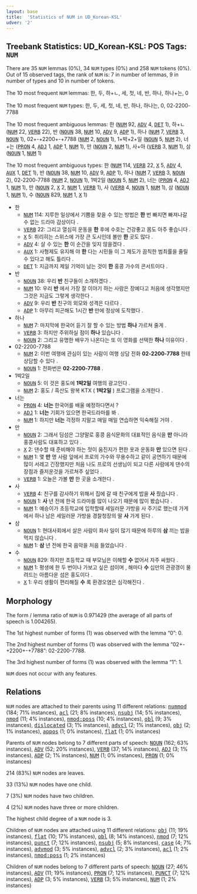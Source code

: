 ```yaml
---
layout: base
title:  'Statistics of NUM in UD_Korean-KSL'
udver: '2'
---
```


## Treebank Statistics: UD_Korean-KSL: POS Tags: `NUM`

There are 35 `NUM` lemmas (0%), 34 `NUM` types (0%) and 258 `NUM` tokens (0%).
Out of 15 observed tags, the rank of `NUM` is: 7 in number of lemmas, 9 in number of types and 10 in number of tokens.

The 10 most frequent `NUM` lemmas: 한, 두, 하+ㄴ, 세, 첫, 네, 반, 하나, 하나+는, 0

The 10 most frequent `NUM` types:  한, 두, 세, 첫, 네, 반, 하나, 하나는, 0, 02-2200-7788

The 10 most frequent ambiguous lemmas: 한 (<tt><a href="ko_ksl-pos-NUM.html">NUM</a></tt> 92, <tt><a href="ko_ksl-pos-ADV.html">ADV</a></tt> 4, <tt><a href="ko_ksl-pos-DET.html">DET</a></tt> 1), 하+ㄴ (<tt><a href="ko_ksl-pos-NUM.html">NUM</a></tt> 22, <tt><a href="ko_ksl-pos-VERB.html">VERB</a></tt> 22), 반 (<tt><a href="ko_ksl-pos-NOUN.html">NOUN</a></tt> 38, <tt><a href="ko_ksl-pos-NUM.html">NUM</a></tt> 10, <tt><a href="ko_ksl-pos-ADV.html">ADV</a></tt> 9, <tt><a href="ko_ksl-pos-ADP.html">ADP</a></tt> 1), 하나 (<tt><a href="ko_ksl-pos-NUM.html">NUM</a></tt> 7, <tt><a href="ko_ksl-pos-VERB.html">VERB</a></tt> 3, <tt><a href="ko_ksl-pos-NOUN.html">NOUN</a></tt> 1), 02+-+2200+-+7788 (<tt><a href="ko_ksl-pos-NUM.html">NUM</a></tt> 2, <tt><a href="ko_ksl-pos-NOUN.html">NOUN</a></tt> 1), 1+박+2+일 (<tt><a href="ko_ksl-pos-NOUN.html">NOUN</a></tt> 5, <tt><a href="ko_ksl-pos-NUM.html">NUM</a></tt> 2), 너+는 (<tt><a href="ko_ksl-pos-PRON.html">PRON</a></tt> 4, <tt><a href="ko_ksl-pos-ADJ.html">ADJ</a></tt> 1, <tt><a href="ko_ksl-pos-ADP.html">ADP</a></tt> 1, <tt><a href="ko_ksl-pos-NUM.html">NUM</a></tt> 1), 만 (<tt><a href="ko_ksl-pos-NOUN.html">NOUN</a></tt> 2, <tt><a href="ko_ksl-pos-NUM.html">NUM</a></tt> 1), 사+아 (<tt><a href="ko_ksl-pos-VERB.html">VERB</a></tt> 3, <tt><a href="ko_ksl-pos-NUM.html">NUM</a></tt> 1), 삼 (<tt><a href="ko_ksl-pos-NOUN.html">NOUN</a></tt> 1, <tt><a href="ko_ksl-pos-NUM.html">NUM</a></tt> 1)

The 10 most frequent ambiguous types:  한 (<tt><a href="ko_ksl-pos-NUM.html">NUM</a></tt> 114, <tt><a href="ko_ksl-pos-VERB.html">VERB</a></tt> 22, <tt><a href="ko_ksl-pos-X.html">X</a></tt> 5, <tt><a href="ko_ksl-pos-ADV.html">ADV</a></tt> 4, <tt><a href="ko_ksl-pos-AUX.html">AUX</a></tt> 1, <tt><a href="ko_ksl-pos-DET.html">DET</a></tt> 1), 반 (<tt><a href="ko_ksl-pos-NOUN.html">NOUN</a></tt> 38, <tt><a href="ko_ksl-pos-NUM.html">NUM</a></tt> 10, <tt><a href="ko_ksl-pos-ADV.html">ADV</a></tt> 9, <tt><a href="ko_ksl-pos-ADP.html">ADP</a></tt> 1), 하나 (<tt><a href="ko_ksl-pos-NUM.html">NUM</a></tt> 7, <tt><a href="ko_ksl-pos-VERB.html">VERB</a></tt> 3, <tt><a href="ko_ksl-pos-NOUN.html">NOUN</a></tt> 2), 02-2200-7788 (<tt><a href="ko_ksl-pos-NUM.html">NUM</a></tt> 2, <tt><a href="ko_ksl-pos-NOUN.html">NOUN</a></tt> 1), 1박2일 (<tt><a href="ko_ksl-pos-NOUN.html">NOUN</a></tt> 5, <tt><a href="ko_ksl-pos-NUM.html">NUM</a></tt> 2), 너는 (<tt><a href="ko_ksl-pos-PRON.html">PRON</a></tt> 4, <tt><a href="ko_ksl-pos-ADJ.html">ADJ</a></tt> 1, <tt><a href="ko_ksl-pos-NUM.html">NUM</a></tt> 1), 만 (<tt><a href="ko_ksl-pos-NOUN.html">NOUN</a></tt> 2, <tt><a href="ko_ksl-pos-X.html">X</a></tt> 2, <tt><a href="ko_ksl-pos-NUM.html">NUM</a></tt> 1, <tt><a href="ko_ksl-pos-VERB.html">VERB</a></tt> 1), 사 (<tt><a href="ko_ksl-pos-VERB.html">VERB</a></tt> 4, <tt><a href="ko_ksl-pos-NOUN.html">NOUN</a></tt> 1, <tt><a href="ko_ksl-pos-NUM.html">NUM</a></tt> 1), 삼 (<tt><a href="ko_ksl-pos-NOUN.html">NOUN</a></tt> 1, <tt><a href="ko_ksl-pos-NUM.html">NUM</a></tt> 1), 수 (<tt><a href="ko_ksl-pos-NOUN.html">NOUN</a></tt> 829, <tt><a href="ko_ksl-pos-NUM.html">NUM</a></tt> 1, <tt><a href="ko_ksl-pos-X.html">X</a></tt> 1)


* 한
  * <tt><a href="ko_ksl-pos-NUM.html">NUM</a></tt> 114: 지루한 일상에서 기쁨을 찾을 수 있는 방법은 <b>한</b> 번 빠지면 빠져나갈 수 없는 드라마 감상이다 .
  * <tt><a href="ko_ksl-pos-VERB.html">VERB</a></tt> 22: 그리고 열심히 운동을 <b>한</b> 후에 수호는 건강좋고 몸도 아주 좋습니다 .
  * <tt><a href="ko_ksl-pos-X.html">X</a></tt> 5: 취리히는 스위스에 가장 큰 도시인데 볼만 <b>한</b> 곳도 많다 .
  * <tt><a href="ko_ksl-pos-ADV.html">ADV</a></tt> 4: 살 수 있는 <b>한</b> 이 순간을 잊지 않을겠다 .
  * <tt><a href="ko_ksl-pos-AUX.html">AUX</a></tt> 1: 사형제도 유지해 야 <b>한</b> 다는 시민들 이 그 제도가 끔칙한 범최률을 줄릴수 있다고 해도 틀리다 .
  * <tt><a href="ko_ksl-pos-DET.html">DET</a></tt> 1: 지금까지 제일 기억이 남는 것이 <b>한</b> 홍콩 가수의 콘서트이다 .
* 반
  * <tt><a href="ko_ksl-pos-NOUN.html">NOUN</a></tt> 38: 우리 <b>반</b> 친구들이 소개하겠다 .
  * <tt><a href="ko_ksl-pos-NUM.html">NUM</a></tt> 10: 우리 <b>반</b> 에서 가장 잘 이야기 하는 사람은 장예다고 처음에 생각했지만 그것은 지금도 그렇게 생각한다 .
  * <tt><a href="ko_ksl-pos-ADV.html">ADV</a></tt> 9: 우리 <b>반</b> 친구의 외모와 성격은 다르다 .
  * <tt><a href="ko_ksl-pos-ADP.html">ADP</a></tt> 1: 아무리 피곤해도 1시간 <b>반</b> 만에 정상에 도착했다 .
* 하나
  * <tt><a href="ko_ksl-pos-NUM.html">NUM</a></tt> 7: 마지막에 한국어 듣기 잘 할 수 있는 방법 <b>하나</b> 가르쳐 줄게 .
  * <tt><a href="ko_ksl-pos-VERB.html">VERB</a></tt> 3: 하지만 주위하실 점이 <b>하나</b> 있습니다 .
  * <tt><a href="ko_ksl-pos-NOUN.html">NOUN</a></tt> 2: 그리고 유명한 배우가 나온다는 또 이 영화를 선택한 <b>하나</b> 이유이다 .
* 02-2200-7788
  * <tt><a href="ko_ksl-pos-NUM.html">NUM</a></tt> 2: 이번 여행에 관심이 있는 사람이 여행 상담 전화 <b>02-2200-7788</b> 한테 상담할 수 있다 .
  * <tt><a href="ko_ksl-pos-NOUN.html">NOUN</a></tt> 1: 전화번은 <b>02-2200-7788</b> .
* 1박2일
  * <tt><a href="ko_ksl-pos-NOUN.html">NOUN</a></tt> 5: 이 것은 홍도에 <b>1박2일</b> 여행의 광고인다 .
  * <tt><a href="ko_ksl-pos-NUM.html">NUM</a></tt> 2: 홍도 / 흑산도 왕복 KTX ( <b>1박2일</b> ) 프로그램을 소개한다 .
* 너는
  * <tt><a href="ko_ksl-pos-PRON.html">PRON</a></tt> 4: <b>너는</b> 한국어를 배울 예정하다면서 ?
  * <tt><a href="ko_ksl-pos-ADJ.html">ADJ</a></tt> 1: <b>너는</b> 기회가 있으면 한국드라마를 봐 .
  * <tt><a href="ko_ksl-pos-NUM.html">NUM</a></tt> 1: 하지만 <b>너는</b> 걱정하 지말고 매일 매일 연습하면 익숙해질 거야 .
* 만
  * <tt><a href="ko_ksl-pos-NOUN.html">NOUN</a></tt> 2: 그래서 딤섬은 그양말로 홍콩 음식문화의 대표적인 음식을 <b>만</b> 아니라 홍콩사람도 대표하고 있다 .
  * <tt><a href="ko_ksl-pos-X.html">X</a></tt> 2: 댄수할 때 준비해야 하는 젓이 움진지가 편한 옷과 운동화 <b>만</b> 있으면 된다 .
  * <tt><a href="ko_ksl-pos-NUM.html">NUM</a></tt> 1: 몇 <b>만</b> 명 사람 앞에서 프로의 가수와 무용수하고 같이 공연하기 때문에 많이 서레고 긴장했지만 처음 나도 프로의 선생님이 되고 다른 사람에게 댄수의 장점과 즐저운것을 가르쳐주 싶었다 .
  * <tt><a href="ko_ksl-pos-VERB.html">VERB</a></tt> 1: 오늘은 가볼 <b>만</b> 한 곳을 소개한다 .
* 사
  * <tt><a href="ko_ksl-pos-VERB.html">VERB</a></tt> 4: 친구를 감사하기 위해서 집에 갈 때 친구에게 밥을 <b>사</b> 줬습니다 .
  * <tt><a href="ko_ksl-pos-NOUN.html">NOUN</a></tt> 1: <b>사</b> 년 전에 한국 드라마를 많이 나오기 때문에 많이 봤습니다 .
  * <tt><a href="ko_ksl-pos-NUM.html">NUM</a></tt> 1: 예승이가 초등학교에 입학할때 세일러문 가방을 사 주기로 했는데 가게에서 하나 남은 세일러문 가방을 경찰청장의 딸 <b>사</b> 가게 된다 .
* 삼
  * <tt><a href="ko_ksl-pos-NOUN.html">NOUN</a></tt> 1: 현대사회에서 살은 사람이 화사 일이 많기 때문에 하루의 <b>삼</b> 끼는 밥을 먹지 않습니다 .
  * <tt><a href="ko_ksl-pos-NUM.html">NUM</a></tt> 1: <b>삼</b> 년 전에 한국 음악을 처음 들었습니다 .
* 수
  * <tt><a href="ko_ksl-pos-NOUN.html">NOUN</a></tt> 829: 하지만 초등학교 때 부모님은 이해할 <b>수</b> 없어서 자주 싸웠다 .
  * <tt><a href="ko_ksl-pos-NUM.html">NUM</a></tt> 1: 평생에 한 두 번이나 가보고 싶은 섬이며 , 해마다 <b>수</b> 십만의 관광갱이 물려드는 아름다운 섬은 홍도이다 .
  * <tt><a href="ko_ksl-pos-X.html">X</a></tt> 1: 우리 생활이 편리해질 <b>수</b> 록 환경오염은 심각해진다 .

## Morphology

The form / lemma ratio of `NUM` is 0.971429 (the average of all parts of speech is 1.004265).

The 1st highest number of forms (1) was observed with the lemma “0”: 0.

The 2nd highest number of forms (1) was observed with the lemma “02+-+2200+-+7788”: 02-2200-7788.

The 3rd highest number of forms (1) was observed with the lemma “1”: 1.

`NUM` does not occur with any features.


## Relations

`NUM` nodes are attached to their parents using 11 different relations: <tt><a href="ko_ksl-dep-nummod.html">nummod</a></tt> (184; 71% instances), <tt><a href="ko_ksl-dep-acl.html">acl</a></tt> (21; 8% instances), <tt><a href="ko_ksl-dep-nsubj.html">nsubj</a></tt> (14; 5% instances), <tt><a href="ko_ksl-dep-nmod.html">nmod</a></tt> (11; 4% instances), <tt><a href="ko_ksl-dep-nmod-poss.html">nmod:poss</a></tt> (10; 4% instances), <tt><a href="ko_ksl-dep-obl.html">obl</a></tt> (9; 3% instances), <tt><a href="ko_ksl-dep-dislocated.html">dislocated</a></tt> (3; 1% instances), <tt><a href="ko_ksl-dep-advcl.html">advcl</a></tt> (2; 1% instances), <tt><a href="ko_ksl-dep-obj.html">obj</a></tt> (2; 1% instances), <tt><a href="ko_ksl-dep-appos.html">appos</a></tt> (1; 0% instances), <tt><a href="ko_ksl-dep-flat.html">flat</a></tt> (1; 0% instances)

Parents of `NUM` nodes belong to 7 different parts of speech: <tt><a href="ko_ksl-pos-NOUN.html">NOUN</a></tt> (162; 63% instances), <tt><a href="ko_ksl-pos-ADV.html">ADV</a></tt> (52; 20% instances), <tt><a href="ko_ksl-pos-VERB.html">VERB</a></tt> (37; 14% instances), <tt><a href="ko_ksl-pos-ADJ.html">ADJ</a></tt> (3; 1% instances), <tt><a href="ko_ksl-pos-ADP.html">ADP</a></tt> (2; 1% instances), <tt><a href="ko_ksl-pos-NUM.html">NUM</a></tt> (1; 0% instances), <tt><a href="ko_ksl-pos-PRON.html">PRON</a></tt> (1; 0% instances)

214 (83%) `NUM` nodes are leaves.

33 (13%) `NUM` nodes have one child.

7 (3%) `NUM` nodes have two children.

4 (2%) `NUM` nodes have three or more children.

The highest child degree of a `NUM` node is 3.

Children of `NUM` nodes are attached using 11 different relations: <tt><a href="ko_ksl-dep-obj.html">obj</a></tt> (11; 19% instances), <tt><a href="ko_ksl-dep-flat.html">flat</a></tt> (10; 17% instances), <tt><a href="ko_ksl-dep-obl.html">obl</a></tt> (8; 14% instances), <tt><a href="ko_ksl-dep-nmod.html">nmod</a></tt> (7; 12% instances), <tt><a href="ko_ksl-dep-punct.html">punct</a></tt> (7; 12% instances), <tt><a href="ko_ksl-dep-nsubj.html">nsubj</a></tt> (5; 8% instances), <tt><a href="ko_ksl-dep-case.html">case</a></tt> (4; 7% instances), <tt><a href="ko_ksl-dep-advmod.html">advmod</a></tt> (3; 5% instances), <tt><a href="ko_ksl-dep-advcl.html">advcl</a></tt> (2; 3% instances), <tt><a href="ko_ksl-dep-acl.html">acl</a></tt> (1; 2% instances), <tt><a href="ko_ksl-dep-nmod-poss.html">nmod:poss</a></tt> (1; 2% instances)

Children of `NUM` nodes belong to 7 different parts of speech: <tt><a href="ko_ksl-pos-NOUN.html">NOUN</a></tt> (27; 46% instances), <tt><a href="ko_ksl-pos-ADV.html">ADV</a></tt> (11; 19% instances), <tt><a href="ko_ksl-pos-PRON.html">PRON</a></tt> (7; 12% instances), <tt><a href="ko_ksl-pos-PUNCT.html">PUNCT</a></tt> (7; 12% instances), <tt><a href="ko_ksl-pos-ADP.html">ADP</a></tt> (3; 5% instances), <tt><a href="ko_ksl-pos-VERB.html">VERB</a></tt> (3; 5% instances), <tt><a href="ko_ksl-pos-NUM.html">NUM</a></tt> (1; 2% instances)

